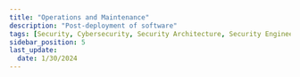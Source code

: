 ```yaml
---
title: "Operations and Maintenance"
description: "Post-deployment of software"
tags: [Security, Cybersecurity, Security Architecture, Security Engineering, Application Security]
sidebar_position: 5
last_update:
  date: 1/30/2024
---
```

